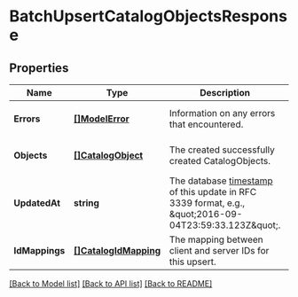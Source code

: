 # BatchUpsertCatalogObjectsResponse

## Properties
Name | Type | Description | Notes
------------ | ------------- | ------------- | -------------
**Errors** | [**[]ModelError**](Error.md) | Information on any errors that encountered. | [optional] [default to null]
**Objects** | [**[]CatalogObject**](CatalogObject.md) | The created successfully created CatalogObjects. | [optional] [default to null]
**UpdatedAt** | **string** | The database [timestamp](https://developer.squareup.com/docs/build-basics/working-with-dates) of this update in RFC 3339 format, e.g., \&quot;2016-09-04T23:59:33.123Z\&quot;. | [optional] [default to null]
**IdMappings** | [**[]CatalogIdMapping**](CatalogIdMapping.md) | The mapping between client and server IDs for this upsert. | [optional] [default to null]

[[Back to Model list]](../README.md#documentation-for-models) [[Back to API list]](../README.md#documentation-for-api-endpoints) [[Back to README]](../README.md)

